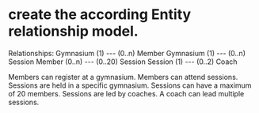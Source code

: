 # create the according Entity relationship model.

Relationships:
Gymnasium (1) --- (0..n) Member
Gymnasium (1) --- (0..n) Session
Member (0..n) --- (0..20) Session
Session (1) --- (0..2) Coach

Members can register at a gymnasium.
Members can attend sessions.
Sessions are held in a specific gymnasium.
Sessions can have a maximum of 20 members.
Sessions are led by coaches.
A coach can lead multiple sessions.
